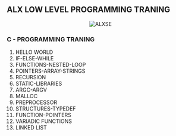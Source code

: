 ## ALX LOW LEVEL PROGRAMMING TRANING
<p align="center"><img src="https://th.bing.com/th/id/OIP.lcNTkMENl-PbtDwKAjGsRQHaEK?pid=ImgDet&rs=1" alt="ALXSE" ></p>

### C - PROGRAMMING TRANING
1. HELLO WORLD
2. IF-ELSE-WHILE
3. FUNCTIONS-NESTED-LOOP
4. POINTERS-ARRAY-STRINGS
5. RECURSION
6. STATIC-LIBRARIES
7. ARGC-ARGV
8. MALLOC
9. PREPROCESSOR
10. STRUCTURES-TYPEDEF
11. FUNCTION-POINTERS
12. VARIADIC FUNCTIONS
13. LINKED LIST
